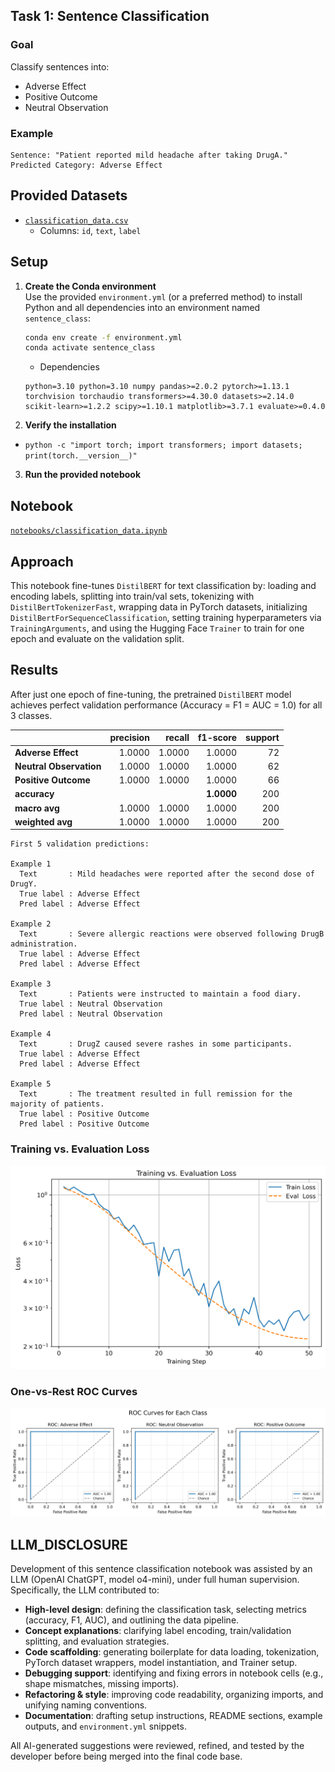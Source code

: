 ## Task 1: Sentence Classification

### Goal
Classify sentences into:
- Adverse Effect
- Positive Outcome
- Neutral Observation

### Example
```
Sentence: "Patient reported mild headache after taking DrugA."
Predicted Category: Adverse Effect
```

## Provided Datasets
- [`classification_data.csv`](./data/classification_data.csv)
    - Columns: `id`, `text`, `label`

## Setup

1. **Create the Conda environment**  
   Use the provided `environment.yml` (or a preferred method) to install Python and all dependencies into an environment named `sentence_class`:  
   ```bash
   conda env create -f environment.yml
   conda activate sentence_class
   ```

    - Dependencies
    ```
    python=3.10 python=3.10 numpy pandas>=2.0.2 pytorch>=1.13.1 torchvision torchaudio transformers>=4.30.0 datasets>=2.14.0 scikit-learn>=1.2.2 scipy>=1.10.1 matplotlib>=3.7.1 evaluate>=0.4.0
    ```

2. **Verify the installation**
- `python -c "import torch; import transformers; import datasets; print(torch.__version__)"`
3. **Run the provided notebook**

## Notebook
[`notebooks/classification_data.ipynb`](notebooks/classification_data.ipynb)

## Approach
This notebook fine-tunes `DistilBERT` for text classification by: loading and encoding labels, splitting into train/val sets, tokenizing with `DistilBertTokenizerFast`, wrapping data in PyTorch datasets, initializing `DistilBertForSequenceClassification`, setting training hyperparameters via `TrainingArguments`, and using the Hugging Face `Trainer` to train for one epoch and evaluate on the validation split.

## Results
After just one epoch of fine-tuning, the pretrained `DistilBERT` model achieves perfect validation performance (Accuracy = F1 = AUC = 1.0) for all 3 classes.

|                     | precision | recall | f1-score | support |
|---------------------|----------:|-------:|---------:|--------:|
| **Adverse Effect**        |     1.0000 |  1.0000 |    1.0000 |      72 |
| **Neutral Observation**   |     1.0000 |  1.0000 |    1.0000 |      62 |
| **Positive Outcome**      |     1.0000 |  1.0000 |    1.0000 |      66 |
| **accuracy**              |            |         | **1.0000** |     200 |
| **macro avg**             |     1.0000 |  1.0000 |    1.0000 |     200 |
| **weighted avg**          |     1.0000 |  1.0000 |    1.0000 |     200 |



```
First 5 validation predictions:

Example 1
  Text       : Mild headaches were reported after the second dose of DrugY.
  True label : Adverse Effect
  Pred label : Adverse Effect

Example 2
  Text       : Severe allergic reactions were observed following DrugB administration.
  True label : Adverse Effect
  Pred label : Adverse Effect

Example 3
  Text       : Patients were instructed to maintain a food diary.
  True label : Neutral Observation
  Pred label : Neutral Observation

Example 4
  Text       : DrugZ caused severe rashes in some participants.
  True label : Adverse Effect
  Pred label : Adverse Effect

Example 5
  Text       : The treatment resulted in full remission for the majority of patients.
  True label : Positive Outcome
  Pred label : Positive Outcome
```

### Training vs. Evaluation Loss  
![Training vs. Evaluation Loss](./results/figs/training_vs_eval_loss.png)

### One-vs-Rest ROC Curves  
![ROC curves](./results/figs/roc_curves.png)

## LLM_DISCLOSURE

Development of this sentence classification notebook was assisted by an LLM (OpenAI ChatGPT, model o4-mini), under full human supervision. Specifically, the LLM contributed to:

- **High-level design**: defining the classification task, selecting metrics (accuracy, F1, AUC), and outlining the data pipeline.  
- **Concept explanations**: clarifying label encoding, train/validation splitting, and evaluation strategies.  
- **Code scaffolding**: generating boilerplate for data loading, tokenization, PyTorch dataset wrappers, model instantiation, and Trainer setup.  
- **Debugging support**: identifying and fixing errors in notebook cells (e.g., shape mismatches, missing imports).  
- **Refactoring & style**: improving code readability, organizing imports, and unifying naming conventions.  
- **Documentation**: drafting setup instructions, README sections, example outputs, and `environment.yml` snippets.  

All AI-generated suggestions were reviewed, refined, and tested by the developer before being merged into the final code base.